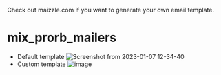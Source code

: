 Check out maizzle.com if you want to generate your own email template.
# mix_prorb_mailers
* Default template 
![Screenshot from 2023-01-07 12-34-40](https://user-images.githubusercontent.com/40066172/211132956-87482623-2750-48e8-84fa-e08b556f0c1d.png)
* Custom template
![image](https://user-images.githubusercontent.com/40066172/212712624-4ef3b565-cb75-4adc-9528-fa4d8884eacb.png)
